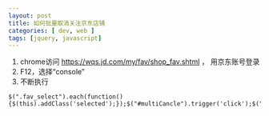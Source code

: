 ```yaml
---
layout: post
title: 如何批量取消关注京东店铺
categories: [ dev, web ]
tags: [jquery, javascript]
---
```




1. chrome访问 <https://wqs.jd.com/my/fav/shop_fav.shtml> ， 用京东账号登录
2. F12，选择“console”
3. 不断执行
  ~~~
  $(".fav_select").each(function(){$(this).addClass('selected');});$("#multiCancle").trigger('click');$("#ui_btn_confirm").trigger('click');
  ~~~
































